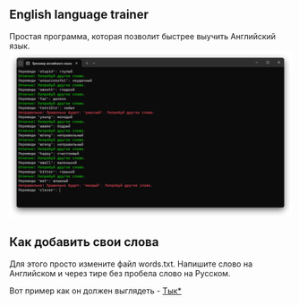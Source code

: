 ## English language trainer
Простая программа, которая позволит быстрее выучить Английский язык.
![EnglishLanguageTrainer](https://github.com/Parad1st/English-language-trainer/blob/main/EnglishLanguageTrainer/resources/GitHub/EnglishLanguageTrainer.png)

## Как добавить свои слова
Для этого просто измените файл words.txt. Напишите слово на Английском и через тире без пробела слово на Русском.

Вот пример как он должен выглядеть - [Тык*](https://github.com/Parad1st/English-language-trainer/blob/main/EnglishLanguageTrainer/resources/GitHub/words.png?raw=true)

